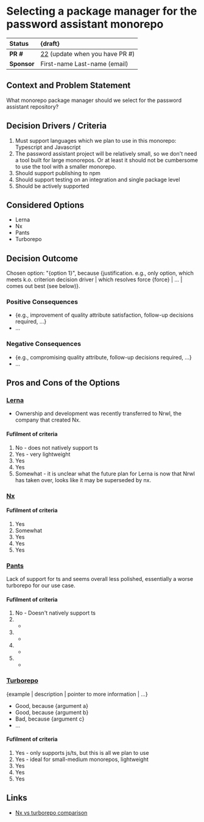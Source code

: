 # Selecting a package manager for the password assistant monorepo

| Status      | {draft}                                                                                  |
|:------------|:-----------------------------------------------------------------------------------------|
| **PR #**    | [22](https://github.com/blindnet-io/blindnet.dev/pull/22) (update when you have PR #)    |
| **Sponsor** | First-name Last-name (email)                                                             |

## Context and Problem Statement

What monorepo package manager should we select for the password assistant repository?

## Decision Drivers / Criteria <!-- optional -->

1. Must support languages which we plan to use in this monorepo: Typescript and 
   Javascript
2. The password assistant project will be relatively small, so we don't need 
   a tool built for large monorepos. Or at least it should not be cumbersome 
   to use the tool with a smaller monorepo.
3. Should support publishing to npm 
4. Should support testing on an integration and single package level
5. Should be actively supported

## Considered Options

- Lerna
- Nx
- Pants
- Turborepo

## Decision Outcome

Chosen option: "{option 1}", because {justification. e.g., only option, which meets k.o. criterion decision driver | which resolves force {force} | … | comes out best (see below)}.

### Positive Consequences <!-- optional -->

- {e.g., improvement of quality attribute satisfaction, follow-up decisions required, …}
- …

### Negative Consequences <!-- optional -->

- {e.g., compromising quality attribute, follow-up decisions required, …}
- …

## Pros and Cons of the Options <!-- optional -->

### [Lerna](https://lerna.js.org/)

- Ownership and development was recently transferred to Nrwl, the company 
  that created Nx.

#### Fufilment of criteria

1. No - does not natively support ts
2. Yes - very lightweight
3. Yes
4. Yes
5. Somewhat - it is unclear what the future plan for Lerna is now that Nrwl 
   has taken over, looks like it may be superseded by nx.

### [Nx](https://nx.dev/)


#### Fufilment of criteria

1. Yes
2. Somewhat
3. Yes
4. Yes
5. Yes

### [Pants](https://v1.pantsbuild.org/index.html)

Lack of support for ts and seems overall less polished, essentially a worse 
turborepo for our use case.

#### Fufilment of criteria

1. No - Doesn't natively support ts
2. -
3. -
4. -
5. -

### [Turborepo](https://turborepo.org/)

{example | description | pointer to more information | …} <!-- optional -->

- Good, because {argument a}
- Good, because {argument b}
- Bad, because {argument c}
- … <!-- numbers of pros and cons can vary -->

#### Fufilment of criteria

1. Yes - only supports js/ts, but this is all we plan to use
2. Yes - ideal for small-medium monorepos, lightweight 
3. Yes
4. Yes
5. Yes

## Links <!-- optional -->

- [Nx vs turborepo comparison](https://blog.theodo.com/2022/02/architecting-a-modern-monorepo/)

<!-- markdownlint-disable-file MD013 -->